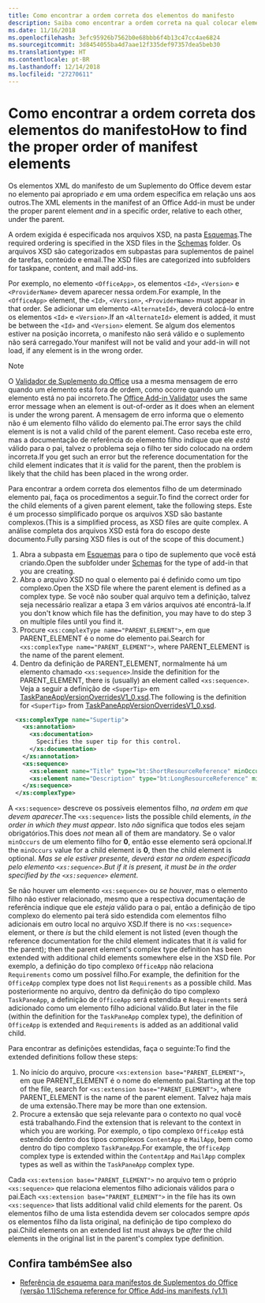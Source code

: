 ```yaml
---
title: Como encontrar a ordem correta dos elementos do manifesto
description: Saiba como encontrar a ordem correta na qual colocar elementos filho em um elemento pai.
ms.date: 11/16/2018
ms.openlocfilehash: 3efc95926b7562b0e68bbb6f4b13c47cc4ae6824
ms.sourcegitcommit: 3d8454055ba4d7aae12f335def97357dea5beb30
ms.translationtype: HT
ms.contentlocale: pt-BR
ms.lasthandoff: 12/14/2018
ms.locfileid: "27270611"
---
```

# <a name="how-to-find-the-proper-order-of-manifest-elements"></a><span data-ttu-id="42d9f-103">Como encontrar a ordem correta dos elementos do manifesto</span><span class="sxs-lookup"><span data-stu-id="42d9f-103">How to find the proper order of manifest elements</span></span>

<span data-ttu-id="42d9f-104">Os elementos XML do manifesto de um Suplemento do Office devem estar no elemento pai apropriado *e* em uma ordem específica em relação uns aos outros.</span><span class="sxs-lookup"><span data-stu-id="42d9f-104">The XML elements in the manifest of an Office Add-in must be under the proper parent element *and* in a specific order, relative to each other, under the parent.</span></span>

<span data-ttu-id="42d9f-105">A ordem exigida é especificada nos arquivos XSD, na pasta [Esquemas](https://github.com/OfficeDev/office-js-docs-pr/tree/master/docs/overview/schemas).</span><span class="sxs-lookup"><span data-stu-id="42d9f-105">The required ordering is specified in the XSD files in the [Schemas](https://github.com/OfficeDev/office-js-docs-pr/tree/master/docs/overview/schemas) folder.</span></span> <span data-ttu-id="42d9f-106">Os arquivos XSD são categorizados em subpastas para suplementos de painel de tarefas, conteúdo e email.</span><span class="sxs-lookup"><span data-stu-id="42d9f-106">The XSD files are categorized into subfolders for taskpane, content, and mail add-ins.</span></span>

<span data-ttu-id="42d9f-107">Por exemplo, no elemento `<OfficeApp>`, os elementos `<Id>`, `<Version>` e `<ProviderName>` devem aparecer nessa ordem.</span><span class="sxs-lookup"><span data-stu-id="42d9f-107">For example, In the `<OfficeApp>` element, the `<Id>`, `<Version>`, `<ProviderName>` must appear in that order.</span></span> <span data-ttu-id="42d9f-108">Se adicionar um elemento `<AlternateId>`, deverá colocá-lo entre os elementos `<Id>` e `<Version>`.</span><span class="sxs-lookup"><span data-stu-id="42d9f-108">If an `<AlternateId>` element is added, it must be between the `<Id>` and `<Version>` element.</span></span> <span data-ttu-id="42d9f-109">Se algum dos elementos estiver na posição incorreta, o manifesto não será válido e o suplemento não será carregado.</span><span class="sxs-lookup"><span data-stu-id="42d9f-109">Your manifest will not be valid and your add-in will not load, if any element is in the wrong order.</span></span>

> [!NOTE]
> <span data-ttu-id="42d9f-110">O [Validador de Suplemento do Office](/office/dev/add-ins/testing/troubleshoot-manifest#validate-your-manifest-with-the-office-add-in-validator) usa a mesma mensagem de erro quando um elemento está fora de ordem, como ocorre quando um elemento está no pai incorreto.</span><span class="sxs-lookup"><span data-stu-id="42d9f-110">The [Office Add-in Validator](/office/dev/add-ins/testing/troubleshoot-manifest#validate-your-manifest-with-the-office-add-in-validator) uses the same error message when an element is out-of-order as it does when an element is under the wrong parent.</span></span> <span data-ttu-id="42d9f-111">A mensagem de erro informa que o elemento não é um elemento filho válido do elemento pai.</span><span class="sxs-lookup"><span data-stu-id="42d9f-111">The error says the child element is is not a valid child of the parent element.</span></span> <span data-ttu-id="42d9f-112">Caso receba este erro, mas a documentação de referência do elemento filho indique que ele *está* válido para o pai, talvez o problema seja o filho ter sido colocado na ordem incorreta.</span><span class="sxs-lookup"><span data-stu-id="42d9f-112">If you get such an error but the reference documentation for the child element indicates that it *is* valid for the parent, then the problem is likely that the child has been placed in the wrong order.</span></span>

<span data-ttu-id="42d9f-113">Para encontrar a ordem correta dos elementos filho de um determinado elemento pai, faça os procedimentos a seguir.</span><span class="sxs-lookup"><span data-stu-id="42d9f-113">To find the correct order for the child elements of a given parent element, take the following steps.</span></span> <span data-ttu-id="42d9f-114">Este é um processo simplificado porque os arquivos XSD são bastante complexos.</span><span class="sxs-lookup"><span data-stu-id="42d9f-114">(This is a simplified process, as XSD files are quite complex.</span></span> <span data-ttu-id="42d9f-115">A análise completa dos arquivos XSD está fora do escopo deste documento.</span><span class="sxs-lookup"><span data-stu-id="42d9f-115">Fully parsing XSD files is out of the scope of this document.)</span></span>

1. <span data-ttu-id="42d9f-116">Abra a subpasta em [Esquemas](https://github.com/OfficeDev/office-js-docs-pr/tree/master/docs/overview/schemas) para o tipo de suplemento que você está criando.</span><span class="sxs-lookup"><span data-stu-id="42d9f-116">Open the subfolder under [Schemas](https://github.com/OfficeDev/office-js-docs-pr/tree/master/docs/overview/schemas) for the type of add-in that you are creating.</span></span> 
2. <span data-ttu-id="42d9f-117">Abra o arquivo XSD no qual o elemento pai é definido como um tipo complexo.</span><span class="sxs-lookup"><span data-stu-id="42d9f-117">Open the XSD file where the parent element is defined as a complex type.</span></span> <span data-ttu-id="42d9f-118">Se você não souber qual arquivo tem a definição, talvez seja necessário realizar a etapa 3 em vários arquivos até encontrá-la.</span><span class="sxs-lookup"><span data-stu-id="42d9f-118">If you don't know which file has the definition, you may have to do step 3 on multiple files until you find it.</span></span>
3. <span data-ttu-id="42d9f-119">Procure `<xs:complexType name="PARENT_ELEMENT">`, em que PARENT_ELEMENT é o nome do elemento pai.</span><span class="sxs-lookup"><span data-stu-id="42d9f-119">Search for `<xs:complexType name="PARENT_ELEMENT">`, where PARENT_ELEMENT is the name of the parent element.</span></span>
4. <span data-ttu-id="42d9f-120">Dentro da definição de PARENT_ELEMENT, normalmente há um elemento chamado `<xs:sequence>`.</span><span class="sxs-lookup"><span data-stu-id="42d9f-120">Inside the definition for the PARENT_ELEMENT, there is (usually) an element called `<xs:sequence>`.</span></span> <span data-ttu-id="42d9f-121">Veja a seguir a definição de `<SuperTip>` em [TaskPaneAppVersionOverridesV1_0.xsd](https://raw.githubusercontent.com/OfficeDev/office-js-docs-pr/master/docs/overview/schemas/taskpane/TaskPaneAppVersionOverridesV1_0.xsd).</span><span class="sxs-lookup"><span data-stu-id="42d9f-121">The following is the definition for `<SuperTip>` from [TaskPaneAppVersionOverridesV1_0.xsd](https://raw.githubusercontent.com/OfficeDev/office-js-docs-pr/master/docs/overview/schemas/taskpane/TaskPaneAppVersionOverridesV1_0.xsd).</span></span>

```xml
  <xs:complexType name="Supertip">
    <xs:annotation>
      <xs:documentation>
        Specifies the super tip for this control.
      </xs:documentation>
    </xs:annotation>
    <xs:sequence>
      <xs:element name="Title" type="bt:ShortResourceReference" minOccurs="1" maxOccurs="1" />
      <xs:element name="Description" type="bt:LongResourceReference" minOccurs="1" maxOccurs="1" />
    </xs:sequence>
  </xs:complexType>
```

<span data-ttu-id="42d9f-122">A `<xs:sequence>` descreve os possíveis elementos filho, *na ordem em que devem aparecer*.</span><span class="sxs-lookup"><span data-stu-id="42d9f-122">The `<xs:sequence>` lists the possible child elements, *in the order in which they must appear*.</span></span> <span data-ttu-id="42d9f-123">Isto *não* significa que todos eles sejam obrigatórios.</span><span class="sxs-lookup"><span data-stu-id="42d9f-123">This does *not* mean all of them are mandatory.</span></span> <span data-ttu-id="42d9f-124">Se o valor `minOccurs` de um elemento filho for **0**, então esse elemento será opcional.</span><span class="sxs-lookup"><span data-stu-id="42d9f-124">If the `minOccurs` value for a child element is **0**, then the child element is optional.</span></span> <span data-ttu-id="42d9f-125">*Mas se ele estiver presente, deverá estar na ordem especificada pelo elemento `<xs:sequence>`*.</span><span class="sxs-lookup"><span data-stu-id="42d9f-125">*But if it is present, it must be in the order specified by the `<xs:sequence>` element*.</span></span>

<span data-ttu-id="42d9f-126">Se não houver um elemento `<xs:sequence>` ou *se houver*, mas o elemento filho não estiver relacionado, mesmo que a respectiva documentação de referência indique que ele *esteja* válido para o pai, então a definição de tipo complexo do elemento pai terá sido estendida com elementos filho adicionais em outro local no arquivo XSD.</span><span class="sxs-lookup"><span data-stu-id="42d9f-126">If there is no `<xs:sequence>` element, or there *is* but the child element is not listed (even though the reference documentation for the child element indicates that it *is* valid for the parent); then the parent element's complex type definition has been extended with additional child elements somewhere else in the XSD file.</span></span> <span data-ttu-id="42d9f-127">Por exemplo, a definição do tipo complexo `OfficeApp` não relaciona `Requirements` como um possível filho.</span><span class="sxs-lookup"><span data-stu-id="42d9f-127">For example, the definition for the `OfficeApp` complex type does not list `Requirements` as a possible child.</span></span> <span data-ttu-id="42d9f-128">Mas posteriormente no arquivo, dentro da definição do tipo complexo `TaskPaneApp`, a definição de `OfficeApp` será estendida e `Requirements` será adicionado como um elemento filho adicional válido.</span><span class="sxs-lookup"><span data-stu-id="42d9f-128">But later in the file (within the definition for the `TaskPaneApp` complex type), the definition of `OfficeApp` is extended and `Requirements` is added as an additional valid child.</span></span>

<span data-ttu-id="42d9f-129">Para encontrar as definições estendidas, faça o seguinte:</span><span class="sxs-lookup"><span data-stu-id="42d9f-129">To find the extended definitions follow these steps:</span></span>

1. <span data-ttu-id="42d9f-130">No início do arquivo, procure `<xs:extension base="PARENT_ELEMENT">`, em que PARENT_ELEMENT é o nome do elemento pai.</span><span class="sxs-lookup"><span data-stu-id="42d9f-130">Starting at the top of the file, search for `<xs:extension base="PARENT_ELEMENT">`, where PARENT_ELEMENT is the name of the parent element.</span></span> <span data-ttu-id="42d9f-131">Talvez haja mais de uma extensão.</span><span class="sxs-lookup"><span data-stu-id="42d9f-131">There may be more than one extension.</span></span>
2. <span data-ttu-id="42d9f-132">Procure a extensão que seja relevante para o contexto no qual você está trabalhando.</span><span class="sxs-lookup"><span data-stu-id="42d9f-132">Find the extension that is relevant to the context in which you are working.</span></span> <span data-ttu-id="42d9f-133">Por exemplo, o tipo complexo `OfficeApp` está estendido dentro dos tipos complexos `ContentApp` e `MailApp`, bem como dentro do tipo complexo `TaskPaneApp`.</span><span class="sxs-lookup"><span data-stu-id="42d9f-133">For example, the `OfficeApp` complex type is extended within the `ContentApp` and `MailApp` complex types as well as within the `TaskPaneApp` complex type.</span></span>

<span data-ttu-id="42d9f-134">Cada `<xs:extension base="PARENT_ELEMENT">` no arquivo tem o próprio `<xs:sequence>` que relaciona elementos filho adicionais válidos para o pai.</span><span class="sxs-lookup"><span data-stu-id="42d9f-134">Each `<xs:extension base="PARENT_ELEMENT">` in the file has its own `<xs:sequence>` that lists additional valid child elements for the parent.</span></span> <span data-ttu-id="42d9f-135">Os elementos filho de uma lista estendida devem ser colocados sempre *após* os elementos filho da lista original, na definição de tipo complexo do pai.</span><span class="sxs-lookup"><span data-stu-id="42d9f-135">Child elements on an extended list must always be *after* the child elements in the original list in the parent's complex type definition.</span></span>

## <a name="see-also"></a><span data-ttu-id="42d9f-136">Confira também</span><span class="sxs-lookup"><span data-stu-id="42d9f-136">See also</span></span>

- [<span data-ttu-id="42d9f-137">Referência de esquema para manifestos de Suplementos do Office (versão 1.1)</span><span class="sxs-lookup"><span data-stu-id="42d9f-137">Schema reference for Office Add-ins manifests (v1.1)</span></span>](../develop/add-in-manifests.md)
